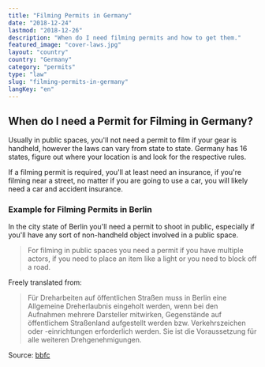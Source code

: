 ```yaml
---
title: "Filming Permits in Germany"
date: "2018-12-24"
lastmod: "2018-12-26"
description: "When do I need filming permits and how to get them."
featured_image: "cover-laws.jpg"
layout: "country"
country: "Germany"
category: "permits"
type: "law"
slug: "filming-permits-in-germany"
langKey: "en"
---
```


## When do I need a Permit for Filming in Germany?

Usually in public spaces, you'll not need a permit to film if your gear is handheld, however the laws can vary from state to state. Germany has 16 states, figure out where your location is and look for the respective rules.

If a filming permit is required, you'll at least need an insurance, if you're filming near a street, no matter if you are going to use a car, you will likely need a car and accident insurance.

### Example for Filming Permits in Berlin

In the city state of Berlin you'll need a permit to shoot in public, especially if you'll have any sort of non-handheld object involved in a public space.

> For filming in public spaces you need a permit if you have multiple actors, if you need to place an item like a light or you need to block off a road.

Freely translated from:

> Für Dreharbeiten auf öffentlichen Straßen muss in Berlin eine Allgemeine Dreherlaubnis eingeholt werden, wenn bei den Aufnahmen mehrere Darsteller mitwirken, Gegenstände auf öffentlichem Straßenland aufgestellt werden bzw. Verkehrszeichen oder -einrichtungen erforderlich werden. Sie ist die Voraussetzung für alle weiteren Drehgenehmigungen.

Source: [bbfc](https://www.bbfc.de/WebObjects/Medienboard.woa/wa/CMSshow/2638401)
